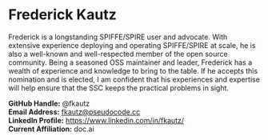 # Frederick Kautz
Frederick is a longstanding SPIFFE/SPIRE user and advocate. With extensive experience deploying and operating SPIFFE/SPIRE at scale, he is also a well-known and well-respected member of the open source community. Being a seasoned OSS maintainer and leader, Frederick has a wealth of experience and knowledge to bring to the table. If he accepts this nomination and is elected, I am confident that his experiences and expertise will help ensure that the SSC keeps the practical problems in sight.

**GitHub Handle:** @fkautz  
**Email Address:** fkautz@pseudocode.cc  
**LinkedIn Profile:** https://www.linkedin.com/in/fkautz/  
**Current Affiliation:** doc.ai  
